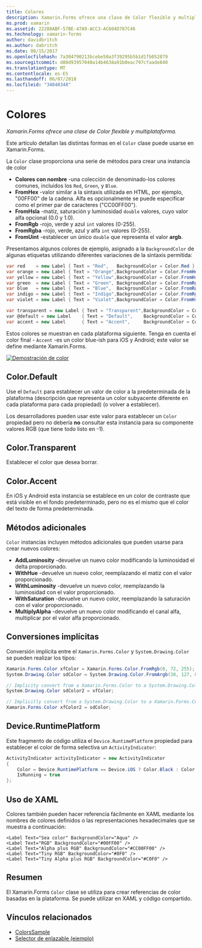 ```yaml
---
title: Colores
description: Xamarin.Forms ofrece una clase de Color flexible y multiplataforma.
ms.prod: xamarin
ms.assetid: 22288ABF-57BE-47A9-ACC3-AC604D787C46
ms.technology: xamarin-forms
author: davidbritch
ms.author: dabritch
ms.date: 08/15/2017
ms.openlocfilehash: 7a304790213bcebe50a3f39295b5b1d1fb052879
ms.sourcegitcommit: d80d93957040a14b4638a91b0eac797cfaade840
ms.translationtype: MT
ms.contentlocale: es-ES
ms.lasthandoff: 06/07/2018
ms.locfileid: "34848348"
---
```

# <a name="colors"></a>Colores

_Xamarin.Forms ofrece una clase de Color flexible y multiplataforma._

Este artículo detallan las distintas formas en el `Color` clase puede usarse en Xamarin.Forms.

La `Color` clase proporciona una serie de métodos para crear una instancia de color

-  **Colores con nombre** -una colección de denominado-los colores comunes, incluidos los `Red`, `Green`, y `Blue`.
-  **FromHex** -valor similar a la sintaxis utilizada en HTML, por ejemplo, "00FF00" de la cadena. Alfa es opcionalmente se puede especificar como el primer par de caracteres ("CC00FF00").
-  **FromHsla** -matiz, saturación y luminosidad `double` valores, cuyo valor alfa opcional (0.0 y 1.0).
-  **FromRgb** -rojo, verde y azul `int` valores (0-255).
-  **FromRgba** -rojo, verde, azul y alfa `int` valores (0-255).
-  **FromUint** -establecer un único `double` que representa el valor **argb**.

Presentamos algunos colores de ejemplo, asignado a la `BackgroundColor` de algunas etiquetas utilizando diferentes variaciones de la sintaxis permitida:

```csharp
var red    = new Label { Text = "Red",   BackgroundColor = Color.Red };
var orange = new Label { Text = "Orange",BackgroundColor = Color.FromHex("FF6A00") };
var yellow = new Label { Text = "Yellow",BackgroundColor = Color.FromHsla(0.167, 1.0, 0.5, 1.0) };
var green  = new Label { Text = "Green", BackgroundColor = Color.FromRgb (38, 127, 0) };
var blue   = new Label { Text = "Blue",  BackgroundColor = Color.FromRgba(0, 38, 255, 255) };
var indigo = new Label { Text = "Indigo",BackgroundColor = Color.FromRgb (0, 72, 255) };
var violet = new Label { Text = "Violet",BackgroundColor = Color.FromHsla(0.82, 1, 0.25, 1) };

var transparent = new Label { Text = "Transparent",BackgroundColor = Color.Transparent };
var @default = new Label    { Text = "Default",    BackgroundColor = Color.Default };
var accent = new Label      { Text = "Accent",     BackgroundColor = Color.Accent };
```

Estos colores se muestran en cada plataforma siguiente. Tenga en cuenta el color final - `Accent` -es un color blue-ish para iOS y Android; este valor se define mediante Xamarin.Forms.

 [![Demostración de color](colors-images/colors-sml.png "Color demostración")](colors-images/colors.png#lightbox "demostración de Color")

## <a name="colordefault"></a>Color.Default

Use el `Default` para establecer un valor de color a la predeterminada de la plataforma (descripción que representa un color subyacente diferente en cada plataforma para cada propiedad) (o volver a establecer).

Los desarrolladores pueden usar este valor para establecer un `Color` propiedad pero no debería **no** consultar esta instancia para su componente valores RGB (que tiene todo listo en -1).

## <a name="colortransparent"></a>Color.Transparent

Establecer el color que desea borrar.

## <a name="coloraccent"></a>Color.Accent

En iOS y Android esta instancia se establece en un color de contraste que está visible en el fondo predeterminado, pero no es el mismo que el color del texto de forma predeterminada.

## <a name="additional-methods"></a>Métodos adicionales

`Color` instancias incluyen métodos adicionales que pueden usarse para crear nuevos colores:

-  **AddLuminosity** -devuelve un nuevo color modificando la luminosidad el delta proporcionado.
-  **WithHue** -devuelve un nuevo color, reemplazando el matiz con el valor proporcionado.
-  **WithLuminosity** -devuelve un nuevo color, reemplazando la luminosidad con el valor proporcionado.
-  **WithSaturation** -devuelve un nuevo color, reemplazando la saturación con el valor proporcionado.
-  **MultiplyAlpha** -devuelve un nuevo color modificando el canal alfa, multiplicar por el valor alfa proporcionado.

## <a name="implicit-conversions"></a>Conversiones implícitas

Conversión implícita entre el `Xamarin.Forms.Color` y `System.Drawing.Color` se pueden realizar los tipos:

```csharp
Xamarin.Forms.Color xfColor = Xamarin.Forms.Color.FromRgb(0, 72, 255);
System.Drawing.Color sdColor = System.Drawing.Color.FromArgb(38, 127, 0);

// Implicity convert from a Xamarin.Forms.Color to a System.Drawing.Color
System.Drawing.Color sdColor2 = xfColor;

// Implicitly convert from a System.Drawing.Color to a Xamarin.Forms.Color
Xamarin.Forms.Color xfColor2 = sdColor;
```

## <a name="deviceruntimeplatform"></a>Device.RuntimePlatform

Este fragmento de código utiliza el `Device.RuntimePlatform` propiedad para establecer el color de forma selectiva un `ActivityIndicator`:

```csharp
ActivityIndicator activityIndicator = new ActivityIndicator
{
    Color = Device.RuntimePlatform == Device.iOS ? Color.Black : Color.Default,
    IsRunning = true
};
```

## <a name="using-from-xaml"></a>Uso de XAML

Colores también pueden hacer referencia fácilmente en XAML mediante los nombres de colores definidos o las representaciones hexadecimales que se muestra a continuación:

```xaml
<Label Text="Sea color" BackgroundColor="Aqua" />
<Label Text="RGB" BackgroundColor="#00FF00" />
<Label Text="Alpha plus RGB" BackgroundColor="#CC00FF00" />
<Label Text="Tiny RGB" BackgroundColor="#0F0" />
<Label Text="Tiny Alpha plus RGB" BackgroundColor="#C0F0" />
```

## <a name="summary"></a>Resumen

El Xamarin.Forms `Color` clase se utiliza para crear referencias de color basadas en la plataforma. Se puede utilizar en XAML y código compartido.


## <a name="related-links"></a>Vínculos relacionados

- [ColorsSample](https://developer.xamarin.com/samples/WorkingWithColors)
- [Selector de enlazable (ejemplo)](https://developer.xamarin.com/samples/xamarin-forms/UserInterface/BindablePicker/)
